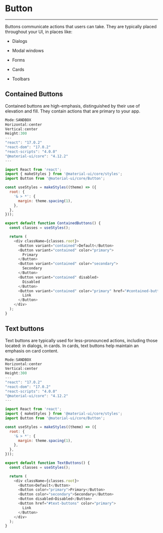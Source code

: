 
# Button

---

Buttons communicate actions that users can take. They are typically placed throughout your UI, in places like:

- Dialogs

- Modal windows

- Forms

- Cards

- Toolbars

## Contained Buttons

Contained buttons are high-emphasis, distinguished by their use of elevation and fill. They contain actions that are primary to your app.

```javascript  
Mode:SANDBOX 
Horizontal:center 
Vertical:center
Height:300
---
"react": "17.0.2"
"react-dom": "17.0.2"
"react-scripts": "4.0.0"
"@material-ui/core": "4.12.2"
---

import React from 'react';
import { makeStyles } from '@material-ui/core/styles';
import Button from '@material-ui/core/Button';

const useStyles = makeStyles((theme) => ({
  root: {
    '& > *': {
      margin: theme.spacing(1),
    },
  },
}));

export default function ContainedButtons() {
  const classes = useStyles();

  return (
    <div className={classes.root}>
      <Button variant="contained">Default</Button>
      <Button variant="contained" color="primary">
        Primary
      </Button>
      <Button variant="contained" color="secondary">
        Secondary
      </Button>
      <Button variant="contained" disabled>
        Disabled
      </Button>
      <Button variant="contained" color="primary" href="#contained-buttons">
        Link
      </Button>
    </div>
  );
}  
```

## Text buttons

Text buttons are typically used for less-pronounced actions, including those located: in dialogs, in cards. In cards, text buttons help maintain an emphasis on card content.

```javascript  
Mode:SANDBOX 
Horizontal:center 
Vertical:center
Height:300
---
"react": "17.0.2"
"react-dom": "17.0.2"
"react-scripts": "4.0.0"
"@material-ui/core": "4.12.2"
---

import React from 'react';
import { makeStyles } from '@material-ui/core/styles';
import Button from '@material-ui/core/Button';

const useStyles = makeStyles((theme) => ({
  root: {
    '& > *': {
      margin: theme.spacing(1),
    },
  },
}));

export default function TextButtons() {
  const classes = useStyles();

  return (
    <div className={classes.root}>
      <Button>Default</Button>
      <Button color="primary">Primary</Button>
      <Button color="secondary">Secondary</Button>
      <Button disabled>Disabled</Button>
      <Button href="#text-buttons" color="primary">
        Link
      </Button>
    </div>
  );
}  
```